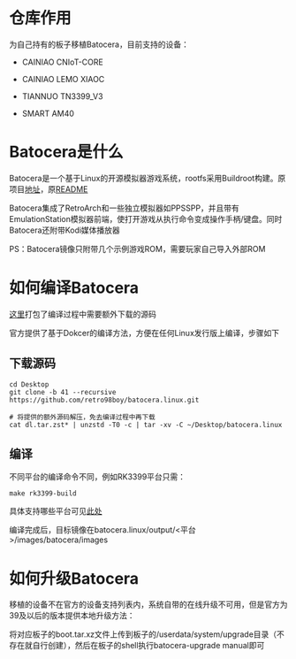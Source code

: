# 仓库作用

为自己持有的板子移植Batocera，目前支持的设备：

- CAINIAO CNIoT-CORE

- CAINIAO LEMO XIAOC

- TIANNUO TN3399_V3

- SMART AM40

# Batocera是什么

Batocera是一个基于Linux的开源模拟器游戏系统，rootfs采用Buildroot构建。原项目[地址](https://github.com/batocera-linux/batocera.linux)，原[README](https://github.com/retro98boy/batocera.linux/blob/41/README.orig.md)

Batocera集成了RetroArch和一些独立模拟器如PPSSPP，并且带有EmulationStation模拟器前端，使打开游戏从执行命令变成操作手柄/键盘。同时Batocera还附带Kodi媒体播放器

PS：Batocera镜像只附带几个示例游戏ROM，需要玩家自己导入外部ROM

# 如何编译Batocera

[这里](https://pan.baidu.com/s/1vD1iyD0hk2TpH0c3WGPV-w?pwd=elp1)打包了编译过程中需要额外下载的源码

官方提供了基于Dokcer的编译方法，方便在任何Linux发行版上编译，步骤如下

## 下载源码

```
cd Desktop
git clone -b 41 --recursive https://github.com/retro98boy/batocera.linux.git

# 将提供的额外源码解压，免去编译过程中再下载
cat dl.tar.zst* | unzstd -T0 -c | tar -xv -C ~/Desktop/batocera.linux
```

## 编译

不同平台的编译命令不同，例如RK3399平台只需：

```
make rk3399-build
```

具体支持哪些平台可见[此处](https://github.com/batocera-linux/batocera.linux/tree/master/configs)

编译完成后，目标镜像在batocera.linux/output/<平台>/images/batocera/images

# 如何升级Batocera

移植的设备不在官方的设备支持列表内，系统自带的在线升级不可用，但是官方为39及以后的版本提供本地升级方法：

将对应板子的boot.tar.xz文件上传到板子的/userdata/system/upgrade目录（不存在就自行创建），然后在板子的shell执行batocera-upgrade manual即可
